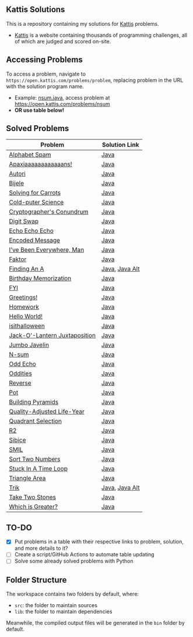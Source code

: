 ## Kattis Solutions

This is a repository containing my solutions for [Kattis](https://open.kattis.com) problems.
- [Kattis](https://open.kattis.com) is a website containing thousands of programming challenges, all of which are judged and scored on-site.

## Accessing Problems
To access a problem, navigate to `https://open.kattis.com/problems/problem`, replacing problem in the URL with the solution program name.

- Example: [nsum.java](https://github.com/Izzy129/kattis-solutions/blob/master/src/nsum.java), access problem at https://open.kattis.com/problems/nsum
- **OR use table below!**

## Solved Problems
| Problem | Solution Link |
| - | - |
| [Alphabet Spam](https://open.kattis.com/problems/alphabetspam) | [Java](https://github.com/Izzy129/kattis-solutions/blob/master/src/alphabetspam.java) |
| [Apaxiaaaaaaaaaaaans!](https://open.kattis.com/problems/apaxiaaans) | [Java](https://github.com/Izzy129/kattis-solutions/blob/master/src/apaxiaaans.java) |
| [Autori](https://open.kattis.com/problems/autori) | [Java](https://github.com/Izzy129/kattis-solutions/blob/master/src/autori.java) |
| [Bijele](https://open.kattis.com/problems/bijele) | [Java](https://github.com/Izzy129/kattis-solutions/blob/master/src/bijele.java) |
| [Solving for Carrots](https://open.kattis.com/problems/carrots) | [Java](https://github.com/Izzy129/kattis-solutions/blob/master/src/carrots.java) |
| [Cold-puter Science](https://open.kattis.com/problems/cold) | [Java](https://github.com/Izzy129/kattis-solutions/blob/master/src/cold.java) |
| [Cryptographer's Conundrum](https://open.kattis.com/problems/conundrum) | [Java](https://github.com/Izzy129/kattis-solutions/blob/master/src/conundrum.java) |
| [Digit Swap](https://open.kattis.com/problems/digitswap) | [Java](https://github.com/Izzy129/kattis-solutions/blob/master/src/digitswap.java) |
| [Echo Echo Echo](https://open.kattis.com/problems/echoechoecho) | [Java](https://github.com/Izzy129/kattis-solutions/blob/master/src/echoechoecho.java) |
| [Encoded Message](https://open.kattis.com/problems/encodedmessage) | [Java](https://github.com/Izzy129/kattis-solutions/blob/master/src/encodedmessage.java) |
| [I've Been Everywhere, Man](https://open.kattis.com/problems/everywhere) | [Java](https://github.com/Izzy129/kattis-solutions/blob/master/src/everywhere.java) |
| [Faktor](https://open.kattis.com/problems/faktor) | [Java](https://github.com/Izzy129/kattis-solutions/blob/master/src/faktor.java) |
| [Finding An A](https://open.kattis.com/problems/findingana) | [Java](https://github.com/Izzy129/kattis-solutions/blob/master/src/findingana.java), [Java Alt](https://github.com/Izzy129/kattis-solutions/blob/master/src/findinganaALT.java) |
| [Birthday Memorization](https://open.kattis.com/problems/fodelsedagsmemorisering) | [Java](https://github.com/Izzy129/kattis-solutions/blob/master/src/fodelsedagsmemorisering.java) |
| [FYI](https://open.kattis.com/problems/fyi) | [Java](https://github.com/Izzy129/kattis-solutions/blob/master/src/fyi.java) |
| [Greetings!](https://open.kattis.com/problems/greetings2) | [Java](https://github.com/Izzy129/kattis-solutions/blob/master/src/greetings2.java) |
| [Homework](https://open.kattis.com/problems/heimavinna) | [Java](https://github.com/Izzy129/kattis-solutions/blob/master/src/heimavinna.java) |
| [Hello World!](https://open.kattis.com/problems/hello) | [Java](https://github.com/Izzy129/kattis-solutions/blob/master/src/hello.java) |
| [isithalloween](https://open.kattis.com/problems/isithalloween) | [Java](https://github.com/Izzy129/kattis-solutions/blob/master/src/isithalloween.java) |
| [Jack-O'-Lantern Juxtaposition](https://open.kattis.com/problems/jackolanternjuxtaposition) | [Java](https://github.com/Izzy129/kattis-solutions/blob/master/src/jackolanternjuxtaposition.java) |
| [Jumbo Javelin](https://open.kattis.com/problems/jumbojavelin) | [Java](https://github.com/Izzy129/kattis-solutions/blob/master/src/jumbojavelin.java) |
| [N-sum](https://open.kattis.com/problems/nsum) | [Java](https://github.com/Izzy129/kattis-solutions/blob/master/src/nsum.java) |
| [Odd Echo](https://open.kattis.com/problems/oddecho) | [Java](https://github.com/Izzy129/kattis-solutions/blob/master/src/oddecho.java) |
| [Oddities](https://open.kattis.com/problems/oddities) | [Java](https://github.com/Izzy129/kattis-solutions/blob/master/src/oddities.java) |
| [Reverse](https://open.kattis.com/problems/ofugsnuid) | [Java](https://github.com/Izzy129/kattis-solutions/blob/master/src/ofugsnuid.java) |
| [Pot](https://open.kattis.com/problems/pot) | [Java](https://github.com/Izzy129/kattis-solutions/blob/master/src/pot.java) |
| [Building Pyramids](https://open.kattis.com/problems/pyramids) | [Java](https://github.com/Izzy129/kattis-solutions/blob/master/src/pyramids.java) |
| [Quality-Adjusted Life-Year](https://open.kattis.com/problems/qaly) | [Java](https://github.com/Izzy129/kattis-solutions/blob/master/src/qaly.java) |
| [Quadrant Selection](https://open.kattis.com/problems/quadrant) | [Java](https://github.com/Izzy129/kattis-solutions/blob/master/src/quadrant.java) |
| [R2](https://open.kattis.com/problems/r2) | [Java](https://github.com/Izzy129/kattis-solutions/blob/master/src/r2.java) |
| [Sibice](https://open.kattis.com/problems/sibice) | [Java](https://github.com/Izzy129/kattis-solutions/blob/master/src/sibice.java) |
| [SMIL](https://open.kattis.com/problems/smil) | [Java](https://github.com/Izzy129/kattis-solutions/blob/master/src/smil.java) |
| [Sort Two Numbers](https://open.kattis.com/problems/sorttwonumbers) | [Java](https://github.com/Izzy129/kattis-solutions/blob/master/src/sorttwonumbers.java) | 
| [Stuck In A Time Loop](https://open.kattis.com/problems/timeloop) | [Java](https://github.com/Izzy129/kattis-solutions/blob/master/src/timeloop.java) |
| [Triangle Area](https://open.kattis.com/problems/triarea) | [Java](https://github.com/Izzy129/kattis-solutions/blob/master/src/triarea.java) |
| [Trik](https://open.kattis.com/problems/trik) | [Java](https://github.com/Izzy129/kattis-solutions/blob/master/src/trik.java), [Java Alt](https://github.com/Izzy129/kattis-solutions/blob/master/src/trikAlt.java) |
| [Take Two Stones](https://open.kattis.com/problems/twostones) | [Java](https://github.com/Izzy129/kattis-solutions/blob/master/src/twostones.java) |
| [Which is Greater?](https://open.kattis.com/problems/whichisgreater) | [Java](https://github.com/Izzy129/kattis-solutions/blob/master/src/whichisgreater.java) |
## TO-DO
- [x] Put problems in a table with their respective links to problem, solution, and more details to it?
- [ ] Create a script/GitHub Actions to automate table updating
- [ ] Solve some already solved problems with Python

## Folder Structure

The workspace contains two folders by default, where:

- `src`: the folder to maintain sources
- `lib`: the folder to maintain dependencies

Meanwhile, the compiled output files will be generated in the `bin` folder by default.

